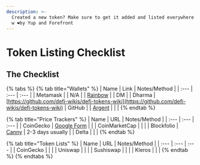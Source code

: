 ```yaml
---
description: >-
  Created a new token? Make sure to get it added and listed everywhere! Curated
  w ❤️by Yup and Forefront
---
```


# Token Listing Checklist

## The Checklist

{% tabs %}
{% tab title="Wallets" %}
| Name | Link | Notes/Method |
| :--- | :--- | :--- |
| Metamask |  | N/A |
| [Rainbow](https://rainbow.me) |  | DM |
| Dharma | [https://github.com/defi-wikis/defi-tokens-wiki](https://github.com/defi-wikis/defi-tokens-wiki) | GitHub |
| [Argent](https://argent.xyz) |  |  |
{% endtab %}

{% tab title="Price Trackers" %}
| Name | URL | Notes/Method |
| :--- | :--- | :--- |
| CoinGecko | [Google Form](https://docs.google.com/forms/d/e/1FAIpQLScIlVCl2qIc9SMPxHZCuZAZkRCxCNZugjNmHZISswAeodlc0A/viewform) |  |
| CoinMarketCap |  |  |
| Blockfolio | [Canny](https://blockfolio.canny.io/) | 2-3 days usually |
| Delta |  |  |
{% endtab %}

{% tab title="Token Lists" %}
| Name | URL | Notes/Method |
| :--- | :--- | :--- |
| CoinGecko |  |  |
| Uniswap |  |  |
| Sushiswap |  |  |
| Kleros |  |  |
{% endtab %}
{% endtabs %}




